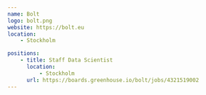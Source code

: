 ```yaml
---
name: Bolt
logo: bolt.png
website: https://bolt.eu
location:
    - Stockholm

positions:
    - title: Staff Data Scientist
      location:
          - Stockholm
      url: https://boards.greenhouse.io/bolt/jobs/4321519002
---
```

